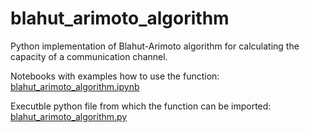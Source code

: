 # blahut_arimoto_algorithm
Python implementation of Blahut-Arimoto algorithm for calculating the capacity of a communication channel.

Notebooks with examples how to use the function: <br>
[blahut_arimoto_algorithm.ipynb](blahut_arimoto_algorithm.ipynb)


Executble python file from which the function can be imported: <br>
[blahut_arimoto_algorithm.py](blahut_arimoto_algorithm.py)
